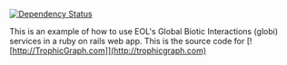 
[![Dependency Status](http://www.versioneye.com/package/naturalsorter/badge.png)](http://www.versioneye.com/package/naturalsorter)

This is an example of how to use EOL's Global Biotic Interactions (globi) services in a ruby on rails web app.
This is the source code for [![http://TrophicGraph.com]](http://trophicgraph.com)